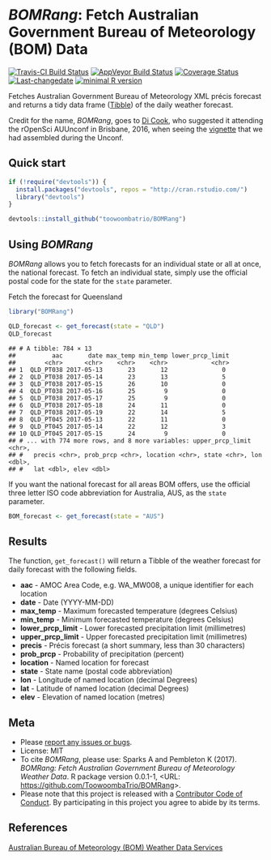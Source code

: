 
<!-- README.md is generated from README.Rmd. Please edit that file -->
*BOMRang*: Fetch Australian Government Bureau of Meteorology (BOM) Data
=======================================================================

[![Travis-CI Build Status](https://travis-ci.org/ToowoombaTrio/BOMRang.svg?branch=master)](https://travis-ci.org/ToowoombaTrio/BOMRang) [![AppVeyor Build Status](https://ci.appveyor.com/api/projects/status/github/ToowoombaTrio/BOMRang?branch=master&svg=true)](https://ci.appveyor.com/project/ToowoombaTrio/BOMRang) [![Coverage Status](https://img.shields.io/codecov/c/github/ToowoombaTrio/BOMRang/master.svg)](https://codecov.io/github/ToowoombaTrio/BOMRang?branch=master) [![Last-changedate](https://img.shields.io/badge/last%20change-2017--05--12-brightgreen.svg)](https://github.com/toowoombatrio/BOMRang/commits/master) [![minimal R version](https://img.shields.io/badge/R%3E%3D-3.4.0-brightgreen.svg)](https://cran.r-project.org/)

Fetches Australian Government Bureau of Meteorology XML précis forecast and returns a tidy data frame ([Tibble](http://tibble.tidyverse.org)) of the daily weather forecast.

Credit for the name, *BOMRang*, goes to [Di Cook](http://dicook.github.io), who suggested it attending the rOpenSci AUUnconf in Brisbane, 2016, when seeing the [vignette](https://github.com/saundersk1/auunconf16/blob/master/Vignette_BoM.pdf) that we had assembled during the Unconf.

Quick start
-----------

``` r
if (!require("devtools")) {
  install.packages("devtools", repos = "http://cran.rstudio.com/") 
  library("devtools")
}

devtools::install_github("toowoombatrio/BOMRang")
```

Using *BOMRang*
---------------

*BOMRang* allows you to fetch forecasts for an individual state or all at once, the national forecast. To fetch an individual state, simply use the official postal code for the state for the `state` parameter.

Fetch the forecast for Queensland

``` r
library("BOMRang")

QLD_forecast <- get_forecast(state = "QLD")
QLD_forecast
```

    ## # A tibble: 784 × 13
    ##          aac       date max_temp min_temp lower_prcp_limit
    ##        <chr>      <chr>    <chr>    <chr>            <chr>
    ## 1  QLD_PT038 2017-05-13       23       12               0 
    ## 2  QLD_PT038 2017-05-14       23       13               5 
    ## 3  QLD_PT038 2017-05-15       26       10               0 
    ## 4  QLD_PT038 2017-05-16       25        9               0 
    ## 5  QLD_PT038 2017-05-17       25        9               0 
    ## 6  QLD_PT038 2017-05-18       24       11               0 
    ## 7  QLD_PT038 2017-05-19       22       14               5 
    ## 8  QLD_PT045 2017-05-13       22       11               0 
    ## 9  QLD_PT045 2017-05-14       22       12               3 
    ## 10 QLD_PT045 2017-05-15       24        9               0 
    ## # ... with 774 more rows, and 8 more variables: upper_prcp_limit <chr>,
    ## #   precis <chr>, prob_prcp <chr>, location <chr>, state <chr>, lon <dbl>,
    ## #   lat <dbl>, elev <dbl>

If you want the national forecast for all areas BOM offers, use the official three letter ISO code abbreviation for Australia, AUS, as the `state` parameter.

``` r
BOM_forecast <- get_forecast(state = "AUS")
```

Results
-------

The function, `get_forecast()` will return a Tibble of the weather forecast for daily forecast with the following fields.

-   **aac** - AMOC Area Code, e.g. WA\_MW008, a unique identifier for each location
-   **date** - Date (YYYY-MM-DD)
-   **max\_temp** - Maximum forecasted temperature (degrees Celsius)
-   **min\_temp** - Minimum forecasted temperature (degrees Celsius)
-   **lower\_prcp\_limit** - Lower forecasted precipitation limit (millimetres)
-   **upper\_prcp\_limit** - Upper forecasted precipitation limit (millimetres)
-   **precis** - Précis forecast (a short summary, less than 30 characters)
-   **prob\_prcp** - Probability of precipitation (percent)
-   **location** - Named location for forecast
-   **state** - State name (postal code abbreviation)
-   **lon** - Longitude of named location (decimal Degrees)
-   **lat** - Latitude of named location (decimal Degrees)
-   **elev** - Elevation of named location (metres)

Meta
----

-   Please [report any issues or bugs](https://github.com/ToowoombaTrio/BOMRang/issues).
-   License: MIT
-   To cite *BOMRang*, please use:
    Sparks A and Pembleton K (2017). *BOMRang: Fetch Australian Government Bureau of Meteorology Weather Data*. R package version 0.0.1-1, &lt;URL: <https://github.com/ToowoombaTrio/BOMRang>&gt;.
-   Please note that this project is released with a [Contributor Code of Conduct](CONDUCT.md). By participating in this project you agree to abide by its terms.

References
----------

[Australian Bureau of Meteorology (BOM) Weather Data Services](http://www.bom.gov.au/catalogue/data-feeds.shtml)
